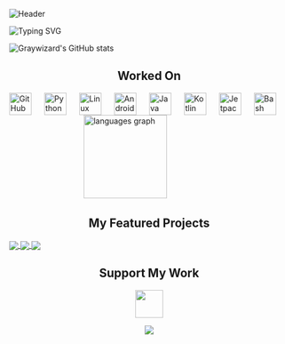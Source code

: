 ![Header](https://capsule-render.vercel.app/api?type=waving&color=gradient&height=200&section=header&text=Welcome%20to%20My%20Profile%20🙋&fontSize=40&animation=twinkling)

![Typing SVG](https://readme-typing-svg.herokuapp.com?font=Bitcount+Grid+Single&pause=1000&background=000000&center=true&vCenter=true&width=435&lines=Hii+!+I'm+%5BGraywizard%5D+%F0%9F%99%8B;Indian+Tech+Enthunsiast+%F0%9F%94%A7;Nickname+Unidentified+%E2%9D%8C;Free+Time+Developer+%F0%9F%A7%91%E2%80%8D%F0%9F%92%BB;Loves+To+Experiment+%F0%9F%94%AC)

![Graywizard's GitHub stats](https://github-readme-stats.vercel.app/api?username=graywizard888&show_icons=true&theme=tokyonight&rank_icon=github)


<h2 align="center">Worked On</h2>

<img align="left" alt="GitHub" width="40px" style="padding-right:20px;" src="https://cdn.jsdelivr.net/gh/devicons/devicon@latest/icons/github/github-original-wordmark.svg" />
<img align="left" alt="Python" width="40px" style="padding-right:20px;" src="https://cdn.jsdelivr.net/gh/devicons/devicon@latest/icons/python/python-original-wordmark.svg" />
<img align="left" alt="Linux" width="40px" style="padding-right:20px;" src="https://cdn.jsdelivr.net/gh/devicons/devicon/icons/linux/linux-original.svg" />
<img align="left" alt="AndroidStudio" width="40px" style="padding-right:20px;"
src="https://cdn.jsdelivr.net/gh/devicons/devicon@latest/icons/androidstudio/androidstudio-original.svg" />
<img align="left" alt="Java" width="40px" style="padding-right:20px;" src="https://cdn.jsdelivr.net/gh/devicons/devicon@latest/icons/java/java-original-wordmark.svg" />
<img align="left" alt="Kotlin" width="40px" style="padding-right:20px;" src="https://cdn.jsdelivr.net/gh/devicons/devicon@latest/icons/kotlin/kotlin-original.svg" />
<img align="left" alt="JetpackCompose" width="40px" style="padding-right:20px;" src="https://cdn.jsdelivr.net/gh/devicons/devicon@latest/icons/jetpackcompose/jetpackcompose-original.svg" />
<img align="left" alt="Bash" width="40px" style="padding-right:20px;" src="https://cdn.jsdelivr.net/gh/devicons/devicon@latest/icons/bash/bash-original.svg" /> &nbsp &nbsp &nbsp &nbsp &nbsp &nbsp &nbsp &nbsp &nbsp &nbsp &nbsp &nbsp &nbsp &nbsp &nbsp &nbsp &nbsp

<img src="https://github-readme-stats.vercel.app/api/top-langs?username=Graywizard888&locale=en&hide_title=false&layout=donut&card_width=320&langs_count=5&theme=dracula&hide_border=false" height="150" alt="languages graph"  />

<h2 align="center">My Featured Projects</h2>
<a href="https://github.com/Graywizard888/Enhancify">
  <img align="center" src="https://github-readme-stats.vercel.app/api/pin/?username=Graywizard888&repo=Enhancify&theme=algolia" />
</a>
<a href="https://github.com/Graywizard888/Terminal_EX">
  <img align="center" src="https://github-readme-stats.vercel.app/api/pin/?username=Graywizard888&repo=Terminal_EX&theme=algolia" />
</a>
<a href="https://github.com/Graywizard888/Extension_Fetcher">
  <img align="center" src="https://github-readme-stats.vercel.app/api/pin/?username=Graywizard888&repo=Extension_Fetcher&theme=algolia" />
</a>

<h2 align="center">Support My Work</h2>

<p align="center">
<a href="https://github.com/sponsors/Graywizard888">
    <img src="https://img.shields.io/badge/Sponsor-GitHub-green?style=for-the-badge&logo=github-sponsors" height="50" />
  </a>
</p>

<p align="center">
  <img src="https://capsule-render.vercel.app/api?type=waving&color=gradient&height=100&section=footer" />
</p>
          
          

          
